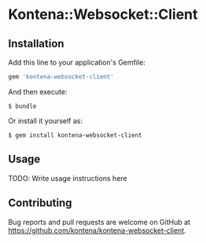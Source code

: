 # Kontena::Websocket::Client

## Installation

Add this line to your application's Gemfile:

```ruby
gem 'kontena-websocket-client'
```

And then execute:

    $ bundle

Or install it yourself as:

    $ gem install kontena-websocket-client

## Usage

TODO: Write usage instructions here

## Contributing

Bug reports and pull requests are welcome on GitHub at https://github.com/kontena/kontena-websocket-client.

